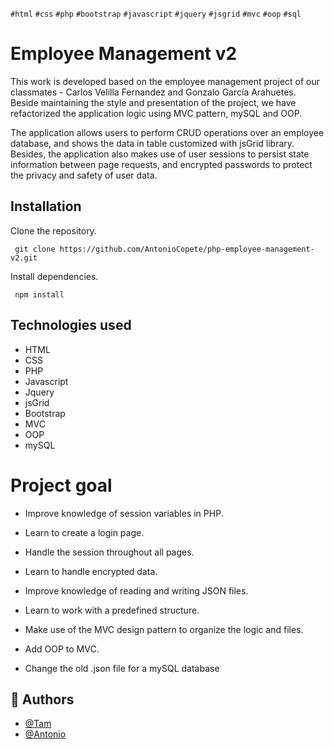`#html` `#css` `#php` `#bootstrap` `#javascript` `#jquery` `#jsgrid` `#mvc` `#oop` `#sql`

# Employee Management v2

This work is developed based on the employee management project of our classmates - Carlos Velilla Fernandez and Gonzalo García Arahuetes. Beside maintaining the style and presentation of the project, we have refactorized the application logic using MVC pattern, mySQL and OOP.

The application allows users to perform CRUD operations over an employee database, and shows the data in table customized with jsGrid library. Besides, the application also makes use of user sessions to persist state information between page requests, and encrypted passwords to protect the privacy and safety of user data.

## Installation

Clone the repository.

```http
 git clone https://github.com/AntonioCopete/php-employee-management-v2.git
```

Install dependencies.

```http
 npm install
```

## Technologies used

- HTML
- CSS
- PHP
- Javascript
- Jquery
- jsGrid
- Bootstrap
- MVC
- OOP
- mySQL

# Project goal

- Improve knowledge of session variables in PHP.

- Learn to create a login page.

- Handle the session throughout all pages.

- Learn to handle encrypted data.

- Improve knowledge of reading and writing JSON files.

- Learn to work with a predefined structure.

- Make use of the MVC design pattern to organize the logic and files.

- Add OOP to MVC.

- Change the old .json file for a mySQL database

## 🔗 Authors

- [@Tam](https://github.com/tamtran2885)
- [@Antonio](https://github.com/AntonioCopete)
